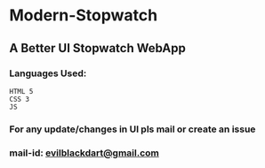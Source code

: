 # Modern-Stopwatch
## A Better UI Stopwatch WebApp

### Languages Used: 
    HTML 5
    CSS 3
    JS
    
### For any update/changes in UI pls mail or create an issue

### mail-id: evilblackdart@gmail.com
